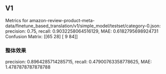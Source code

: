 ## V1 

Metrics for amazon-review-product-meta-data/finetune_based_translation/v1/simple_model/testset/category-0.json:
precision: 0.75, recall: 0.9032258064516129, MAE: 0.6182795698924731
 Confusion Matrix:
[[65 28]
 [ 9 84]]
 
### 整体效果
precision: 0.8964285714285715, recall: 0.47900763358778625, MAE: 1.4787878787878788

